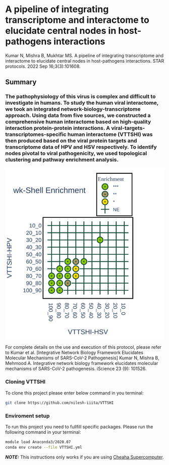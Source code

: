 # A pipeline of integrating transcriptome and interactome to elucidate central nodes in host-pathogens interactions

Kumar N, Mishra B, Mukhtar MS. A pipeline of integrating transcriptome and interactome to elucidate central nodes in host-pathogens interactions. STAR protocols. 2022 Sep 16;3(3):101608.

## Summary

### The pathophysiology of this virus is complex and difficult to investigate in humans. To study the human viral interactome, we took an integrated network-biology-transcriptome approach. Using data from five sources, we constructed a comprehensive human interactome based on high-quality interaction protein-protein interactions. A viral-targets-transcriptomes-specific human interactome (VTTSHI) was then produced based on the viral protein targets and transcriptome data of HPV and HSV respectively. To identify nodes pivotal to viral pathogenicity, we used topological clustering and pathway enrichment analysis.

![](Images/Enrichment_dot.svg)

For complete details on the use and execution of this protocol, please refer to Kumar et al. 
[Integrative Network Biology Framework Elucidates Molecular Mechanisms of SARS-CoV-2 Pathogenesis] Kumar N, Mishra B, Mehmood A. Integrative network biology framework elucidates molecular mechanisms of SARS-CoV-2 pathogenesis. iScience 23 (9): 101526.


### Cloning VTTSHI
To clone this project please enter below command in you terminal:
```bash
git clone https://github.com/nilesh-iiita/VTTSHI
``` 

### Enviroment setup
To run this project you need to fullfill specific packages. Please run the following command in your terminal:
```bash
module load Anaconda3/2020.07
conda env create --file VTTSHI.yml
```
_**NOTE:**_ This instructions only works if you are using [Cheaha Supercomputer](https://www.uab.edu/it/home/research-computing/cheaha).
